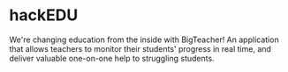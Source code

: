 # hackEDU
We're changing education from the inside with BigTeacher! 
An application that allows teachers to monitor their students' progress in real time,
and deliver valuable one-on-one help to struggling students.
